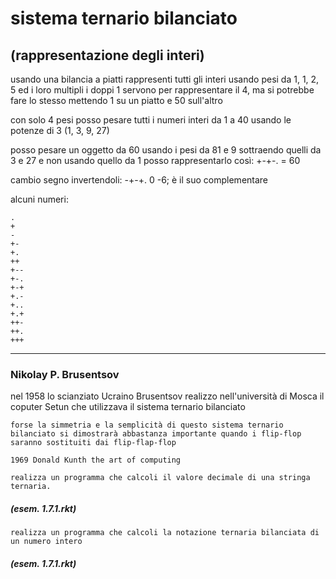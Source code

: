 # sistema ternario bilanciato
## (rappresentazione degli interi)

usando una bilancia a piatti rappresenti tutti gli interi usando pesi da 1, 1, 2, 5 ed i loro multipli
i doppi 1 servono per rappresentare il 4, ma si potrebbe fare lo stesso mettendo 1 su un piatto e 50 sull'altro

con solo 4 pesi posso pesare tutti i numeri interi da 1 a 40 usando le potenze di 3 (1, 3, 9, 27)

posso pesare un oggetto da 60 usando i pesi da 81 e 9 sottraendo quelli da 3 e 27 e non usando quello da 1
posso rappresentarlo così: +-+-. = 60

cambio segno invertendoli: -+-+. 0 -6; è il suo complementare

alcuni numeri:
```
.
+
-
+-
+.
++
+--
+-.
+-+
+.-
+..
+.+
++-
++.
+++
```

---
### Nikolay P. Brusentsov

nel 1958 lo scianziato Ucraino Brusentsov realizzo nell'università di Mosca il coputer Setun che utilizzava il sistema ternario bilanciato

```translated english
forse la simmetria e la semplicità di questo sistema ternario bilanciato si dimostrarà abbastanza importante quando i flip-flop saranno sostituiti dai flip-flap-flop

1969 Donald Kunth the art of computing
```

    realizza un programma che calcoli il valore decimale di una stringa ternaria.

##### (esem. 1.7.1.rkt)

    realizza un programma che calcoli la notazione ternaria bilanciata di un numero intero

##### (esem. 1.7.1.rkt)